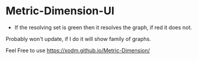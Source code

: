 # Metric-Dimension-UI

- If the resolving set is green then it resolves the graph, if red it does not.
  
Probably won't update, if I do it will show family of graphs.

Feel Free to use https://xodm.github.io/Metric-Dimension/
